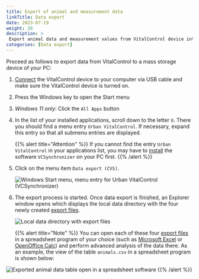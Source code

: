 ```yaml
---
title: Export of animal and measurement data
linkTitle: Data export
date: 2023-07-19
weight: 20
description: >
 Export animal data and measurement values from VitalControl device into several CVS files
categories: [Data export]
---
```

Proceed as follows to export data from VitalControl to a mass storage device of your PC:

1. [Connect](#) the VitalControl device to your computer via USB cable and make sure the VitalControl device is turned on.

1. Press the Windows key to open the Start menu

1. *Windows 11 only*: Click the `All Apps` button

1. In the list of your installed applications, scroll down to the letter `U`. There you should find a menu entry `Urban VitalControl`. If necessary, expand this entry so that all submenu entries are displayed.

   {{% alert title="Attention" %}}
If you cannot find the entry `Urban VitalControl` in your applications list, you may have to [install](../installation/) the software `VCSynchronizer` on your PC first.
   {{% /alert %}}

1. Click on the menu item `Data export (CVS)`.

   ![Windows Start menu, menu entry for Urban VitalControl (VCSynchronizer)](../images/data-export/data-export.png "Windows start menu, VitalControl")

1. The export process is started. Once data export is finished, an Explorer window opens which displays the local data directory with the four newly created [export files](../../data-export/data-files/).

   ![Local data directory with export files](../images/data-export/export-files.png "Export files, locally stored")

   {{% alert title="Note" %}}
  You can open each of these four [export files](../../data-export/data-files/) in a spreadsheet program of your choice (such as [Microsoft Excel](https://products.office.com/excel) or [OpenOffice Calc](https://www.openoffice.org/)) and perform advanced analysis of the data there. As an example, the view of the table `animals.csv` in a spreadsheet program is shown below:

  ![Exported animal data table open in a spreadsheet software](../images/data-export/animals.png "Spreadsheet software with animal data")
   {{% /alert %}}
